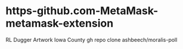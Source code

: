 # https-github.com-MetaMask-metamask-extension
RL Dugger Artwork Iowa County
gh repo clone ashbeech/moralis-poll
